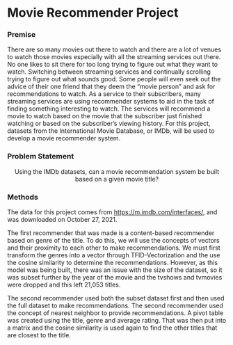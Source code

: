 # Movie Recommender Project

### Premise

There are so many movies out there to watch and there are a lot of venues to watch those movies especially with all the streaming services out there. No one likes to sit there for too long trying to figure out what they want to watch. Switching between streaming services and continually scrolling trying to figure out what sounds good. Some people will even seek out the advice of their one friend that they deem the “movie person” and ask for recommendations to watch. As a service to their subscribers, many streaming services are using recommender systems to aid in the task of finding something interesting to watch. The services will recommend a movie to watch based on the movie that the subscriber just finished watching or based on the subscriber’s viewing history. For this project, datasets from the International Movie Database, or IMDb, will be used to develop a movie recommender system.

### Problem Statement

<div align = 'center'>Using the IMDb datasets, can a movie recommendation system be built based on a given movie title?</div>

### Methods              
              
The data for this project comes from https://m.imdb.com/interfaces/, and was downloaded on October 27, 2021.
  
  The first recommender that was made is a content-based recommender based on genre of the title. To do this, we will use the concepts of vectors and their proximity to each other to make recommendations. We must first transform the genres into a vector through TFID-Vectorization and the use the cosine similarity to determine the recommendations. However, as this model was being built, there was an issue with the size of the dataset, so it was subset further by the year of the movie and the tvshows and tvmovies were dropped and this left 21,053 titles.
  
  The second recommender used both the subset dataset first and then used the full dataset to make recommendations. The second recommender used the concept of nearest neighbor to provide recommendations. A pivot table was created using the title, genre and average rating. That was then put into a matrix and the cosine similarity is used again to find the other titles that are closest to the title.
              
              
